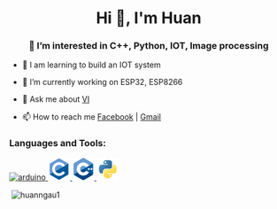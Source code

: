 <h1 align="center">Hi 👋, I'm Huan</h1>
<h3 align="center"> 👀 I’m interested in C++, Python, IOT, Image processing</h3>

- 🌱 I am learning to build an IOT system 

- 🔭 I’m currently working on ESP32, ESP8266

- 💬 Ask me about [VI]()

- 📫 How to reach me [Facebook](https://www.facebook.com/huan.au.7) | [Gmail]()



<h3 align="left">Languages and Tools:</h3>
<p align="left">
    <a href="https://www.arduino.cc/" target="_blank"> <img src="https://cdn.worldvectorlogo.com/logos/arduino-1.svg" alt="arduino" width="40" height="40" /> </a>
    <a href="https://www.cprogramming.com/" target="_blank"> <img src="https://raw.githubusercontent.com/devicons/devicon/master/icons/c/c-original.svg" alt="c" width="40" height="40" /> </a>
    <a href="https://www.w3schools.com/cpp/" target="_blank"> <img src="https://raw.githubusercontent.com/devicons/devicon/master/icons/cplusplus/cplusplus-original.svg" alt="cplusplus" width="40" height="40" /> </a>
    <a href="https://www.python.org" target="_blank"> <img src="https://raw.githubusercontent.com/devicons/devicon/master/icons/python/python-original.svg" alt="python" width="40" height="40" /> </a>
</p>


<p>&nbsp;<img align="center" src="https://github-readme-stats.vercel.app/api?username=huanngau1&show_icons=true&locale=en" alt="huanngau1" /></p>
